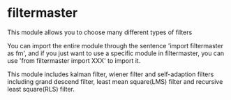 # filtermaster
This module allows you to choose many different types of filters

You can import the entire module through the sentence 'import filtermaster as fm',
and if you just want to use a specific module in filtermaster, you can use
'from filtermaster import XXX' to import it.

This module includes kalman filter, wiener filter and self-adaption filters
including grand descend filter, least mean square(LMS) filter 
and recursive least square(RLS) filter.
